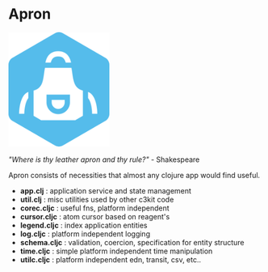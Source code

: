 # Apron

![Apron](https://github.com/cleancoders/c3kit/blob/main/img/apron_200.png)

_"Where is thy leather apron and thy rule?"_ - Shakespeare

Apron consists of necessities that almost any clojure app would find useful.

 * __app.clj__ : application service and state management
 * __util.clj__ : misc utilities used by other c3kit code
 * __corec.cljc__ : useful fns, platform independent
 * __cursor.cljc__ : atom cursor based on reagent's
 * __legend.cljc__ : index application entities
 * __log.cljc__ : platform independent logging
 * __schema.cljc__ : validation, coercion, specification for entity structure
 * __time.cljc__ : simple platform independent time manipulation
 * __utilc.cljc__ : platform independent edn, transit, csv, etc..


